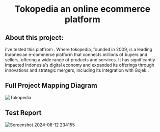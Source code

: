 # <div align=center>Tokopedia an online ecommerce platform </div>

## About this project:

i've tested this platfrom . Where tokopedia, founded in 2009, is a leading Indonesian e-commerce platform that connects millions of buyers and sellers, offering a wide range of products and services. It has significantly impacted Indonesia's digital economy and expanded its offerings through innovations and strategic mergers, including its integration with Gojek..



##   Full Project Mapping Diagram

![Tokopedia](https://github.com/user-attachments/assets/c6b46841-7403-473b-9f86-8d3deedbd8e3)


## Test Report 
![Screenshot 2024-08-12 234155](https://github.com/user-attachments/assets/d30db267-2267-4fd9-a1a0-03d1c7757b29)
